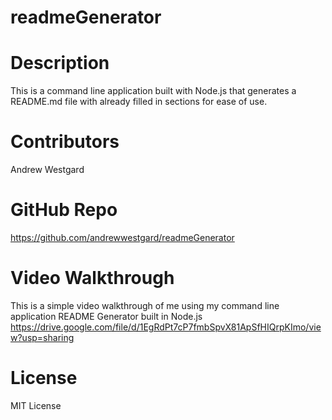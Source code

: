 # readmeGenerator

# Description
  This is a command line application built with Node.js that generates a README.md file with already filled in sections for ease of use.

# Contributors 
  Andrew Westgard

# GitHub Repo
  https://github.com/andrewwestgard/readmeGenerator

# Video Walkthrough
  This is a simple video walkthrough of me using my command line application README Generator built in Node.js
  https://drive.google.com/file/d/1EgRdPt7cP7fmbSpvX81ApSfHIQrpKImo/view?usp=sharing

# License
  MIT License
